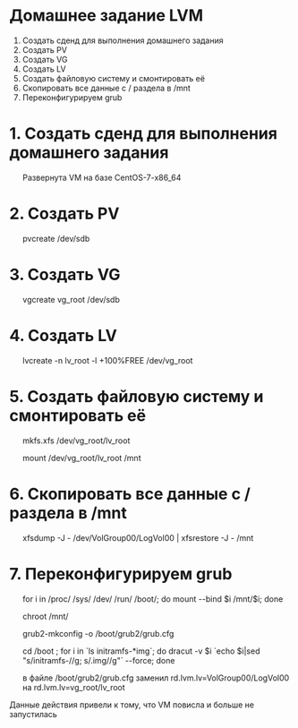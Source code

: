 # Домашнее задание LVM
<ol> 
  <li> Создать сденд для выполнения домашнего задания
  <li> Создать PV 
  <li> Создать VG 
  <li> Создать LV 
  <li> Создать файловую систему и смонтировать её
  <li> Скопировать все данные с / раздела в /mnt
  <li> Переконфигурируем grub
</ol>  

# 1. Создать сденд для выполнения домашнего задания
<ul>
  <p> Развернута VM на базе CentOS-7-x86_64
</ul>

# 2. Создать PV
<ul>
  <p> pvcreate /dev/sdb
</ul>  

# 3. Создать VG
<ul>
  <p> vgcreate vg_root /dev/sdb
</ul>

# 4. Создать LV
<ul>
  <p>  lvcreate -n lv_root -l +100%FREE /dev/vg_root
</ul>

# 5. Создать файловую систему и смонтировать её
<ul>
  <p> mkfs.xfs /dev/vg_root/lv_root
  <p> mount /dev/vg_root/lv_root /mnt  
</ul>

# 6. Скопировать все данные с / раздела в /mnt
<ul>
  <p> xfsdump -J - /dev/VolGroup00/LogVol00 | xfsrestore -J - /mnt
</ul>

# 7. Переконфигурируем grub
<ul>
  <p> for i in /proc/ /sys/ /dev/ /run/ /boot/; do mount --bind $i /mnt/$i; done
  <p> chroot /mnt/
  <p> grub2-mkconfig -o /boot/grub2/grub.cfg
  <p> cd /boot ; for i in `ls initramfs-*img`; do dracut -v $i `echo $i|sed "s/initramfs-//g; s/.img//g"` --force; done
  <p> в файле /boot/grub2/grub.cfg заменил rd.lvm.lv=VolGroup00/LogVol00 на rd.lvm.lv=vg_root/lv_root
</ul>

Данные действия привели к тому, что VM повисла и больше не запустилась
